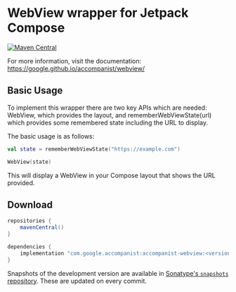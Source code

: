 # WebView wrapper for Jetpack Compose

[![Maven Central](https://img.shields.io/maven-central/v/com.google.accompanist/accompanist-webview)](https://search.maven.org/search?q=g:com.google.accompanist)

For more information, visit the documentation: https://google.github.io/accompanist/webview/

## Basic Usage

To implement this wrapper there are two key APIs which are needed: WebView, which provides the layout, and rememberWebViewState(url) which provides some remembered state including the URL to display.

The basic usage is as follows:
```kotlin
val state = rememberWebViewState("https://example.com")

WebView(state)
```
This will display a WebView in your Compose layout that shows the URL provided.

## Download

```groovy
repositories {
    mavenCentral()
}

dependencies {
    implementation "com.google.accompanist:accompanist-webview:<version>"
}
```

Snapshots of the development version are available in [Sonatype's `snapshots` repository][snap]. These are updated on every commit.

  [snap]: https://oss.sonatype.org/content/repositories/snapshots/com/google/accompanist/accompanist-web/
